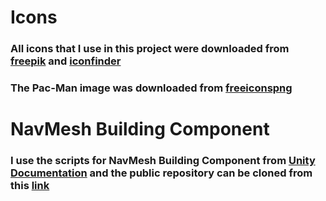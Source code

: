 # Icons

### All icons that I use in this project were downloaded from [freepik](https://www.freepik.com/popular-icons) and [iconfinder](https://www.iconfinder.com/search/?q=circle)

### The Pac-Man image was downloaded from [freeiconspng](https://www.freeiconspng.com/images/pacman-png)

# NavMesh Building Component

### I use the scripts for NavMesh Building Component from [Unity Documentation](https://docs.unity3d.com/Manual/NavMesh-BuildingComponents.html) and the public repository can be cloned from this [link](https://github.com/Unity-Technologies/NavMeshComponents)